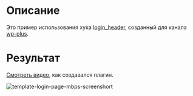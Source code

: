 # Описание

Это пример использования хука [login_header](https://wp-kama.ru/hook/login_header), созданный для канала [wp-plus](https://www.youtube.com/c/wp-plus).

# Результат

[Смотреть видео](https://www.youtube.com/watch?v=6X9Hs2jNu2w), как создавался плагин.

![template-login-page-mbps-screenshort](https://user-images.githubusercontent.com/20075333/51068156-1c8e3f80-162b-11e9-885b-18630dadc9ff.gif)
